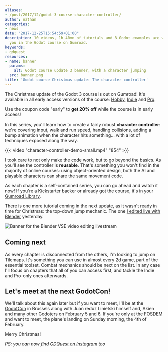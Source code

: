 ```yaml
---
aliases:
- /post/2017/12/godot-3-course-character-controller/
author: nathan
categories:
- news
date: "2017-12-25T15:54:59+01:00"
description: 10 videos, 1h 40mn of tutorials and 8 Godot examples are waiting for
  you in the Godot course on Gumroad.
keywords:
- gdquest
resources:
- name: banner
  params:
    alt: Godot course update 3 banner, with a character jumping
  src: banner.png
title: 'Godot course Christmas update: The character controller'
---
```



The Christmas update of the Godot 3 course is out on Gumroad! It's available in all early access versions of the course: [Hobby](//gumroad.com/l/vmPA), [Indie](//gumroad.com/l/XEULZ) and [Pro](//gumroad.com/l/godot-tutorial-make-professional-2d-games).

Use the coupon code "early" to **get 20% off** while the course is in early access!

In this series, you'll learn how to create a fairly robust **character controller**: we're covering input, walk and run speed, handling collisions, adding a bump animation when the character hits something... with a lot of techniques exposed along the way.

{{< video "character-controller-demo-small.mp4" "854" >}}

I took care to not only make the code work, but to go beyond the basics. As you'll see the controller is **reusable**. That's something you won't find in the majority of online courses: using object-oriented design, both the AI and playable characters can share the same movement code.

As each chapter is a self-contained series, you can go ahead and watch it now! If you're a Kickstarter backer or already got the course, it's in your [Gumroad Library](//gumroad.com/library).

There is one more tutorial coming in the next update, as it wasn't ready in time for Christmas: the top-down jump mechanic. The one [I edited live with Blender](//www.youtube.com/watch?v=uVLtbNDRF4E) yesterday.

![Banner for the Blender VSE video editing livestream](blender-stream-square.jpg)

## Coming next

As every chapter is disconnected from the others, I'm looking to jump on Tilemaps. It's something you can use in almost every 2d game, part of the essential toolset. Combat mechanics should be next on the list. In any case I'll focus on chapters that all of you can access first, and tackle the Indie and Pro-only ones afterwards.

## Let's meet at the next GodotCon!

We'll talk about this again later but if you want to meet, I'll be at the [GodotCon](//gumroad.com/library) in Brussels along with Juan reduz Linietski himself and, Akien and many other Godoters on February 5 and 6. If you're only at the [FOSDEM](//fosdem.org/2018/) and want to meet, the plane's landing on Sunday morning, the 4th of February.

Merry Christmas!

*PS: you can now find [GDQuest on Instagram](//www.instagram.com/nathan_gdquest/) too*
